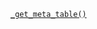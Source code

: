 <p><code><a href="https://developer.wordpress.org/reference/functions/_get_meta_table/">_get_meta_table()</a></code></p>
